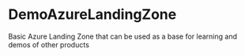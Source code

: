 # DemoAzureLandingZone
Basic Azure Landing Zone that can be used as a base for learning and demos of other products
